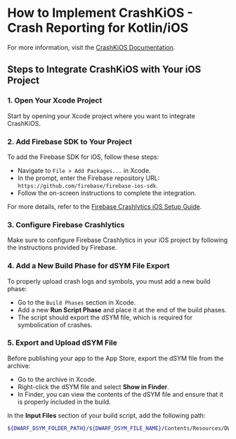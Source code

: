 # How to Implement CrashKiOS - Crash Reporting for Kotlin/iOS

For more information, visit the [CrashKiOS Documentation](https://crashkios.touchlab.co/).

## Steps to Integrate CrashKiOS with Your iOS Project

### 1. Open Your Xcode Project

Start by opening your Xcode project where you want to integrate CrashKiOS.

### 2. Add Firebase SDK to Your Project

To add the Firebase SDK for iOS, follow these steps:

- Navigate to `File > Add Packages...` in Xcode.
- In the prompt, enter the Firebase repository URL: `https://github.com/firebase/firebase-ios-sdk`.
- Follow the on-screen instructions to complete the integration.

For more details, refer to the [Firebase Crashlytics iOS Setup Guide](https://firebase.google.com/docs/crashlytics/get-started?platform=ios).

### 3. Configure Firebase Crashlytics

Make sure to configure Firebase Crashlytics in your iOS project by following the instructions provided by Firebase.

### 4. Add a New Build Phase for dSYM File Export

To properly upload crash logs and symbols, you must add a new build phase:

- Go to the `Build Phases` section in Xcode.
- Add a new **Run Script Phase** and place it at the end of the build phases.
- The script should export the dSYM file, which is required for symbolication of crashes.

### 5. Export and Upload dSYM File

Before publishing your app to the App Store, export the dSYM file from the archive:

- Go to the archive in Xcode.
- Right-click the dSYM file and select **Show in Finder**.
- In Finder, you can view the contents of the dSYM file and ensure that it is properly included in the build.

In the **Input Files** section of your build script, add the following path:

```bash
${DWARF_DSYM_FOLDER_PATH}/${DWARF_DSYM_FILE_NAME}/Contents/Resources/DWARF/${PRODUCT_NAME}.debug.dylib
```
